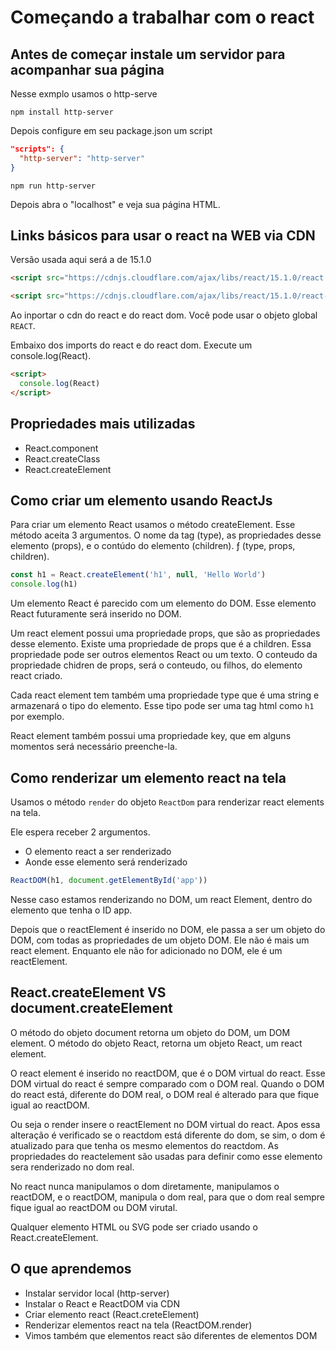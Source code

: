 # Começando a trabalhar com o react

## Antes de começar instale um servidor para acompanhar sua página

Nesse exmplo usamos o http-serve

`npm install http-server`

Depois configure em seu package.json um script 

```json
"scripts": {
  "http-server": "http-server"
}
```

`npm run http-server`

Depois abra o "localhost" e veja sua página HTML.

## Links básicos para usar o react na WEB via CDN

Versão usada aqui será a de 15.1.0

```html
<script src="https://cdnjs.cloudflare.com/ajax/libs/react/15.1.0/react.js" integrity="sha512-bPEAI/w5skhB3Kchsnt+R/e9Bvaije6PJhB5FBy6CRzUC9dB52NS9e7OK2LJQfdOUJdTkIMvA+ioWjEMYv37Jg==" crossorigin="anonymous" referrerpolicy="no-referrer"></script>

<script src="https://cdnjs.cloudflare.com/ajax/libs/react/15.1.0/react-dom.js" integrity="sha512-SYAv6yPI2ytwfZd1nrA0yA/HxtRk+jcIhjm0LIxPHFM7mkcCQo+/YFivrio49aHGOYKE0hYgwmRPZzoXQQmbQw==" crossorigin="anonymous" referrerpolicy="no-referrer"></script>
```

Ao inportar o cdn do react e do react dom. Você pode usar o objeto global `REACT`.

Embaixo dos imports do react e do react dom. Execute um console.log(React).

```html
<script>
  console.log(React)
</script>
```

## Propriedades mais utilizadas

- React.component
- React.createClass
- React.createElement

## Como criar um elemento usando ReactJs

Para criar um elemento React usamos o método createElement.
Esse método aceita 3 argumentos. O nome da tag (type), as propriedades desse elemento (props),
e o contúdo do elemento (children). ƒ (type, props, children).

```js
const h1 = React.createElement('h1', null, 'Hello World')
console.log(h1)
```

Um elemento React é parecido com um elemento do DOM. Esse elemento React futuramente será inserido no
DOM.

Um react element possui uma propriedade props, que são as propriedades desse elemento.
Existe uma propriedade de props que é a children. Essa propriedade pode ser outros elementos React
ou um texto. O conteudo da propriedade chidren de props, será o conteudo, ou filhos, do elemento react
criado.

Cada react element tem também uma propriedade type que é uma string e armazenará o tipo
do elemento. Esse tipo pode ser uma tag html como `h1` por exemplo.

React element também possui uma propriedade key, que em alguns momentos será necessário preenche-la.

## Como renderizar um elemento react na tela

Usamos o método `render` do objeto `ReactDom` para renderizar react elements na tela.

Ele espera receber 2 argumentos.

- O elemento react a ser renderizado
- Aonde esse elemento será renderizado

```js
ReactDOM(h1, document.getElementById('app'))
```

Nesse caso estamos renderizando no DOM, um react Element, dentro do elemento que tenha o ID app.

Depois que o reactElement é inserido no DOM, ele passa a ser um objeto do DOM, com todas as 
propriedades de um objeto DOM. Ele não é mais um react element. Enquanto ele não for adicionado no DOM,
ele é um reactElement.

## React.createElement VS document.createElement

O método do objeto document retorna um objeto do DOM, um DOM element.
O método do objeto React, retorna um objeto React, um react element.

O react element é inserido no reactDOM, que é o DOM virtual do react.
Esse DOM virtual do react é sempre comparado com o DOM real. Quando o DOM do react está,
diferente do DOM real, o DOM real é alterado para que fique igual ao reactDOM.

Ou seja o render insere o reactElement no DOM virtual do react.
Apos essa alteração é verificado se o reactdom está diferente do dom, se sim, o dom é atualizado
para que tenha os mesmo elementos do reactdom. As propriedades do reactelement são usadas
para definir como esse elemento sera renderizado no dom real. 

No react nunca manipulamos o dom diretamente, manipulamos o reactDOM, e o reactDOM, manipula o dom
real, para que o dom real sempre fique igual ao reactDOM ou DOM virutal.

Qualquer elemento HTML ou SVG pode ser criado usando o React.createElement.

## O que aprendemos

- Instalar servidor local (http-server)
- Instalar o React e ReactDOM via CDN
- Criar elemento react (React.creteElement)
- Renderizar elementos react na tela (ReactDOM.render)
- Vimos também que elementos react são diferentes de elementos DOM